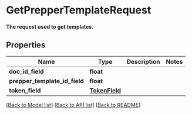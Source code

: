 # GetPrepperTemplateRequest

#### The request used to get templates.

## Properties
Name | Type | Description | Notes
------------ | ------------- | ------------- | -------------
**doc_id_field** | **float** |  | 
**prepper_template_id_field** | **float** |  | 
**token_field** | [**TokenField**](TokenField.md) |  | 

[[Back to Model list]](../README.md#documentation-for-models) [[Back to API list]](../README.md#documentation-for-api-endpoints) [[Back to README]](../README.md)


